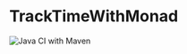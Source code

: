 # TrackTimeWithMonad

![Java CI with Maven](https://github.com/arosenbach/TrackTimeWithMonad/workflows/Java%20CI%20with%20Maven/badge.svg?branch=master)
